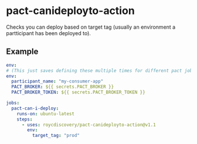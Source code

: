 # pact-canideployto-action

Checks you can deploy based on target tag (usually an environment a partticipant has been deployed to).

## Example
```yml
env:
# (This just saves defining these multiple times for different pact jobs)
env:
  participant_name: "my-consumer-app"
  PACT_BROKER: ${{ secrets.PACT_BROKER }}
  PACT_BROKER_TOKEN: ${{ secrets.PACT_BROKER_TOKEN }}

jobs:
  pact-can-i-deploy:
    runs-on: ubuntu-latest
    steps:
      - uses: roycdiscovery/pact-canideployto-action@v1.1
        env:
          target_tag: "prod"
```